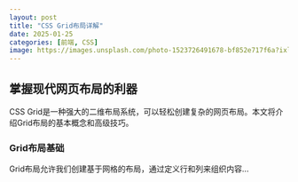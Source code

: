 ```yaml
---
layout: post
title: "CSS Grid布局详解"
date: 2025-01-25
categories: [前端, CSS]
image: https://images.unsplash.com/photo-1523726491678-bf852e717f6a?ixlib=rb-1.2.1&auto=format&fit=crop&w=1350&q=80
---
```


## 掌握现代网页布局的利器

CSS Grid是一种强大的二维布局系统，可以轻松创建复杂的网页布局。本文将介绍Grid布局的基本概念和高级技巧。

### Grid布局基础

Grid布局允许我们创建基于网格的布局，通过定义行和列来组织内容... 